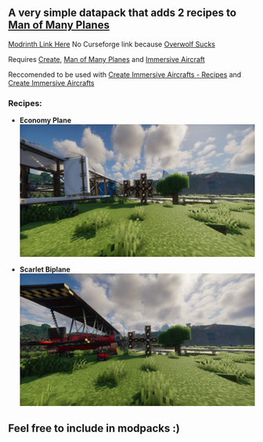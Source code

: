 ## A very simple datapack that adds 2 recipes to [Man of Many Planes](https://modrinth.com/mod/man-of-many-planes) 

[Modrinth Link Here](https://modrinth.com/project/create-man-of-many-planes)
No Curseforge link because [Overwolf Sucks](https://www.reddit.com/r/feedthememes/comments/17mrniv/this_is_not_a_meme_overwolf_uses_the_revenue_that/)

Requires [Create](https://modrinth.com/mod/create), [Man of Many Planes](https://modrinth.com/mod/man-of-many-planes) and [Immersive Aircraft](https://modrinth.com/mod/immersive-aircraft)

Reccomended to be used with [Create Immersive Aircrafts - Recipes](https://www.curseforge.com/minecraft/texture-packs/create-immersive-aircrafts-data-pack) and [Create Immersive Aircrafts](https://www.curseforge.com/minecraft/texture-packs/create-immersive-aircrafts-resource-pack)

### Recipes:
- **Economy Plane**
![Screenshot of the Economy Plane and the recipe for it in Mechanical Crafters with mountains in the background and a tree](https://github.com/Fugimii/Create-Man-of-Many-Planes/blob/main/images/2024-05-30_18.12.17.jpg?raw=true)

- **Scarlet Biplane**
![Screenshot of the Scarlet Biplane and the recipe for it in Mechanical Crafters with mountains in the background and a tree](https://github.com/Fugimii/Create-Man-of-Many-Planes/blob/main/images/2024-05-30_18.10.07.jpg?raw=true)

## Feel free to include in modpacks :)
